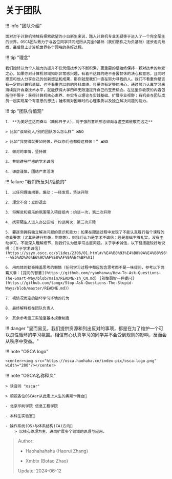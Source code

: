 # 关于团队

!!! info "团队介绍"

	面对对于计算机领域有探索欲望的小白新生来说，踏入计算机专业无疑等于进入了一个完全陌生的世界。OSCA团队致力于与各位同学共同经历从完全0基础（我们愿称之为负基础）逐步走向熟悉，最后登上计算机世界各个顶峰的美好过程。


!!! tip "理念"

    我们始终认为个人能力的提升不仅凭借技术的不断积累，更重要的是始终保持一颗对技术的热爱之心。如果你对计算机领域知识非常感兴趣，有着不达目的绝不善罢甘休的决心和意志，且同时愿意和他人分享自己的创新想法和成果，那你就是我们一直在努力寻找的人。我们不看重你是否有一定的计算机基础，也不看重你以前的各科成绩，只要你有足够的决心，通过努力认真学习来持续提升自身技术水平，就能获得大学四年无限速提升自己的宝贵机会。在这里你收获的内容包括但不限于：获得计算机核心素养、夯实专业理论与实践基础、扩展专业视野；有机会与团队成员一起实现某个有意思的想法；锤炼面对困难时的心理素质以及独立解决问题的能力。

!!! tip "团队价值观"

	1. **为美好生活而奋斗（简称日子人），对于强烈意识形态倾向与虚空索敌敬而远之**
   
   	> 比如“诶呦别人/别的团队怎么怎么样” ❌NO
   
   	> 比如“我觉得就要如何做，所以你们也都得这样做！” ❌NO
	
	2. 做对的事情，坚持做

	3. 共同遵守严格的学术诚信

	4. 谦虚谨慎，团结严肃活泼 


!!! failure "我们所反对/拒绝的"

	1. 以任何理由闹事，煽动：一经发现，坚决开除

	2. 理念不合：立即退出

	3. 将懈怠和娱乐的氛围带入项目组内：约谈一次，第二次开除

	4. 携带陌生人进入办公区域：约谈两次，第三次开除

	5. 要逐渐拥有独立解决问题的意识和能力：如果在跟进过程中发现了不能认真履行每个课程的作业要求（尤其是进行抄袭，剽窃等），则我们认为是学术不诚信；若是基础不够扎实，没有主动学习，不能深入理解细节，则我们认为是学习态度问题。关于学术诚信，以下链接能较好地说明：[关于学术诚信](https://ysyx.oscc.cc/slides/2306/01.html#/%E4%B8%93%E4%B8%9A%E4%B8%96%E7%95%8C%E8%A7%821---%E5%AD%A6%E6%9C%AF%E8%AF%9A%E4%BF%A1)

	6. 用肉体的勤奋掩盖思考的懒惰（任何学习过程中都应包含思考而不是一味提问，参考以下两篇文章：[提问的智慧](https://github.com/ryanhanwu/How-To-Ask-Questions-The-Smart-Way/blob/main/README-zh_CN.md) [别像弱智一样提问](https://github.com/tangx/Stop-Ask-Questions-The-Stupid-Ways/blob/master/README.md)）

	7. 视情况而定的破坏学习环境的行为

	8. 最终解释权在团队负责人

	9. 其余参考信工实验室基本规章制度

!!! danger "显而易见，我们提供资源和列出反对的事项，都是在为了维护一个可以良性循环的学习氛围。相信有心认真学习的同学并不会受到规则的影响，反而会从秩序中受益。"

!!! note "OSCA logo"

	<center><img src="https://osca.haohaha.cn/index-pic/osca-logo.png" width="200"/></center>

!!! note "OSCA名称释义"

	> 读音同 "oscar"
	
	> 顺祝各位OSCAer从此走上人生的奥斯卡舞台🎉

	- 北京印刷学院 信息工程学院

	- 本科生实验室🥽

	- 操作系统(OS)与体系结构(CA)方向🧪
		> 以核心原理为主，进而扩展多个领域的原理与应用。

> Author: 
> 
> - Haohahahaha (Haorui Zhang)
>
> - Xmbtx (Botao Zhao)
>
> Update: 2024-06-12
